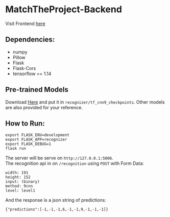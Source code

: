 # MatchTheProject-Backend
Visit Frontend [here](https://github.com/tl-yang/MatchTheChar)

## Dependencies:

- numpy
- Pillow
- Flask
- Flask-Cors
- tensorflow == 1.14

## Pre-trained Models
Download [Here](https://drive.google.com/open?id=1dmHhyawT0GplbWmmeFgtUfFwm0UVpiF_)
and put it in `recognizer/tf_cnn9_checkpoints`. Other models are also provided for your reference.
## How to Run:
``````
export FLASK_ENV=development 
export FLASK_APP=recognizer
export FLASK_DEBUG=1
flask run
``````
The server will be serve on `http://127.0.0.1:5000`.  
The recognition api in on `/recognition` using `POST` with Form Data:
```
width: 191
height: 152
input: (binary)
method: 9cnn
level: level1
``` 
And the response is a json string of predictions: 
```
{"predictions":[-1,-1,-1,6,-1,-1,9,-1,-1,-1]}
```
